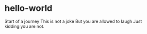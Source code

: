 # hello-world
Start of a journey
This is not a joke
But you are allowed to laugh
Just kidding you are not.
